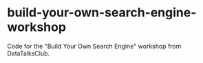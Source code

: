 # build-your-own-search-engine-workshop
Code for the "Build Your Own Search Engine" workshop from DataTalksClub.
